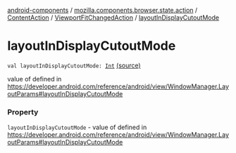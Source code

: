 [android-components](../../../index.md) / [mozilla.components.browser.state.action](../../index.md) / [ContentAction](../index.md) / [ViewportFitChangedAction](index.md) / [layoutInDisplayCutoutMode](./layout-in-display-cutout-mode.md)

# layoutInDisplayCutoutMode

`val layoutInDisplayCutoutMode: `[`Int`](https://kotlinlang.org/api/latest/jvm/stdlib/kotlin/-int/index.html) [(source)](https://github.com/mozilla-mobile/android-components/blob/master/components/browser/state/src/main/java/mozilla/components/browser/state/action/BrowserAction.kt#L263)

value of defined in https://developer.android.com/reference/android/view/WindowManager.LayoutParams#layoutInDisplayCutoutMode

### Property

`layoutInDisplayCutoutMode` - value of defined in https://developer.android.com/reference/android/view/WindowManager.LayoutParams#layoutInDisplayCutoutMode